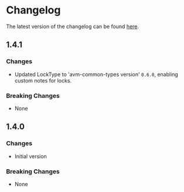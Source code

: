 # Changelog

The latest version of the changelog can be found [here](https://github.com/Azure/bicep-registry-modules/blob/main/avm/res/network/nat-gateway/CHANGELOG.md).

## 1.4.1

### Changes

- Updated LockType to 'avm-common-types version' `0.6.0`, enabling custom notes for locks.

### Breaking Changes

- None

## 1.4.0

### Changes

- Initial version

### Breaking Changes

- None
